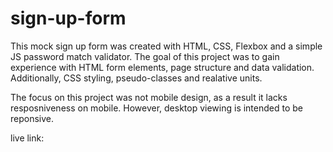 # sign-up-form
This mock sign up form was created with HTML, CSS, Flexbox and a simple JS password match validator. The goal of this project was to gain experience with HTML form elements, page structure and data validation. Additionally, CSS styling, pseudo-classes and realative units. 

The focus on this project was not mobile design, as a result it lacks resposniveness on mobile. However, desktop viewing is intended to be reponsive.

live link: 
